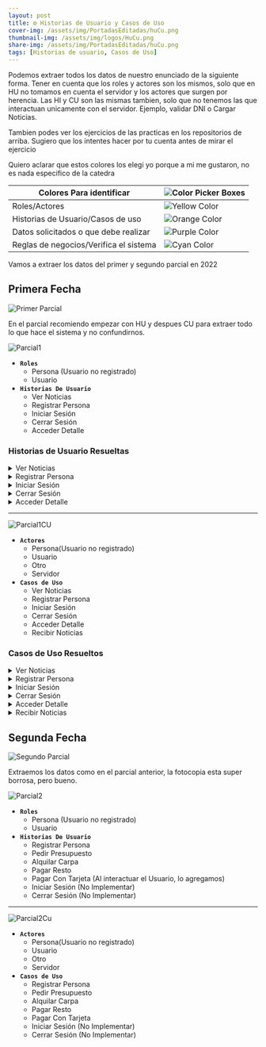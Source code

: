 ```yaml
---
layout: post
title: ⚙️ Historias de Usuario y Casos de Uso
cover-img: /assets/img/PortadasEditadas/huCu.png
thumbnail-img: /assets/img/logos/HuCu.png
share-img: /assets/img/PortadasEditadas/huCu.png
tags: [Historias de usuario, Casos de Uso]
---
```



Podemos extraer todos los datos de nuestro enunciado de la siguiente forma. Tener en cuenta que los roles y actores son los mismos, solo que en HU no tomamos en cuenta el servidor y los actores que surgen por herencia.
Las HI y CU son las mismas tambien, solo que no tenemos las que interactuan unicamente con el servidor. Ejemplo, validar DNI o Cargar Noticias.

Tambien podes ver los ejercicios de las practicas en los repositorios de arriba. Sugiero que los intentes hacer por tu cuenta antes de mirar el ejercicio

Quiero aclarar que estos colores los elegi yo porque a mi me gustaron, no es nada especifico de la catedra



| Colores Para identificar               | ![Color Picker Boxes](https://draculatheme.com/static/img/color-boxes/eyedropper.png)|
| --- | --- |
| Roles/Actores                          | ![Yellow Color](https://draculatheme.com/static/img/color-boxes/yellow.png)          |
| Historias de Usuario/Casos de uso      | ![Orange Color](https://draculatheme.com/static/img/color-boxes/orange.png)          |
| Datos solicitados o que debe realizar  | ![Purple Color](https://draculatheme.com/static/img/color-boxes/purple.png)          |
| Reglas de negocios/Verifica el sistema | ![Cyan Color](https://draculatheme.com/static/img/color-boxes/cyan.png)              |




Vamos a extraer los datos del primer y segundo parcial en 2022

## Primera Fecha

![Primer Parcial](https://user-images.githubusercontent.com/55964635/205096308-5808f9f7-99d8-40d8-82ba-c6a0f3b686e0.jpeg)

En el parcial recomiendo empezar con HU y despues CU para extraer todo lo que hace el sistema y no confundirnos.

![Parcial1](https://github.com/Fabian-Martinez-Rincon/Fabian-Martinez-Rincon/assets/55964635/e584be28-12fb-4f8f-9811-a3bc7cb31559)


- **`Roles`**
  - Persona (Usuario no registrado)
  - Usuario
- **`Historias De Usuario`**
  - Ver Noticias
  - Registrar Persona
  - Iniciar Sesión
  - Cerrar Sesión
  - Acceder Detalle

### Historias de Usuario Resueltas

<details><summary>Ver Noticias</summary><table><tr><td> 
<p>ID: Ver Noticias </p>
<p>TÍTULO: Como persona quiero ver noticias para informarme</p>
<p>REGLAS DE NEGOCIO:</p>
</td></tr><tr><td>
<p>CRITERIOS DE ACEPTACIÓN: Ver Noticias</p>
<p>Escenario 1: Ver Noticias Exitoso</p>
<p><b>Dado</b> que se establecio conexión con el servidor y hay noticias para mostrar</p>
<p><b>Cuando</b> la persona presiona el boton ver noticias</p>
<p><b>Entonces</b> el sistema muestra las noticias en pantalla</p>
<hr>
<p>Escenario 2: Ver Noticias Fallido por falla de conexión</p>
<p><b>Dado</b> que no se establecio conexión con el servidor</p>
<p><b>Cuando</b> la persona presiona el boton ver noticias</p>
<p><b>Entonces</b> sistema informa que no se pudo establecer conexión con el servidor</p>
<hr>
<p>Escenario 3: Ver Noticias Fallido por falta de noticias</p>
<p><b>Dado</b> que se establecio conexión con el servidor y no hay noticias para mostrar</p>
<p><b>Cuando</b> la persona presiona el boton ver noticias</p>
<p><b>Entonces</b> sistema informa que no hay noticias disponibles</p>
</td></tr></table></details>







<details><summary>Registrar Persona</summary><table><tr><td> 
<p>ID: Registrar Persona</p>
<p>TÍTULO: Como persona quiero registrarme para poder acceder a los detalles</p>
<p>REGLAS DE NEGOCIO:</p>
- Persona mayor de 18 Años <br>
- Mail no registrado
</td></tr><tr><td>
<p>CRITERIOS DE ACEPTACIÓN:</p>
<p><b>Escenario 1</b>: Registro Exitoso</p>
<p><b>Dado</b> que la persona Juan, tiene 21 años que es mayor de 18 años y el mail juan@gmail.com no esta registrado</p>
<p><b>Cuando</b> la persona ingresa Juan , Martinez, 21 años, juan@gmail.com</p>
<p><b>Entonces</b> el sistema registra al nuevo usuario, genera una contraseña de manera aleatoria y la manda al mail</p>
<hr>
<p><b>Escenario 2</b>: Registro Fallido por tener menos de 18 años</p>
<p><b>Dado</b> que la persona Martin, tiene 10 años que es menor de 18 años y el mail martin@gmail.com no esta registrado</p>
<p><b>Cuando</b> la persona ingresa Martin , Lopez, 10 años, martin@gmail.com</p>
<p><b>Entonces</b> el sistema informa que la persona es menor de edad</p>
<hr>
<p><b>Escenario 3</b>: Registro Fallido por mail ya registrado</p>
<p><b>Dado</b> que la persona Leonel, tiene 25 años que es mayor de 18 años y el mail lionel@gmail.com esta registrado</p>
<p><b>Cuando</b> la persona ingresa Lionel , Messi, 25 años, lionel@gmail.com</p>
<p><b>Entonces</b> el sistema informa que el mail ingresado ya esta registrado</p>
</td></tr></table></details>







<details><summary>Iniciar Sesión</summary><table><tr><td> 
<p>ID: Iniciar Sesión</p>
<p>TÍTULO: Como usuario quiero iniciar sesión para poder acceder a los detalles</p>
<p>REGLAS DE NEGOCIO:</p>
- Tiene 3 intentos antes del bloqueo
</td></tr><tr><td>
<p>CRITERIOS DE ACEPTACIÓN:</p>
<p><b>Escenario 1</b>: Inicio exitoso</p>
<p><b>Dado</b> Que el usuario juan@gmail.com esta registrado, esta en primer intento y la contraseña "hola123" es correcta</p>
<p><b>Cuando</b> el usuario ingresa juan@gmail.com, "hola123"</p>
<p><b>Entonces</b> el sistema inicia sesión y habilita el acceso a los detalles</p>
<hr>
<p><b>Escenario 2</b>: Inicio Fallido por usuario no registrado</p>
<p><b>Dado</b> Que el usuario martin@gmail.com no esta registrado</p>
<p><b>Cuando</b> el usuario ingresa martin@gmail.com, 'contraseña123'</p>
<p><b>Entonces</b> el sistema informa que el mail ingresado no se encuentra registrado</p>
<hr>
<p><b>Escenario 3</b>: Inicio Fallido por contraseña icorrecta</p>
<p><b>Dado</b> Que el usuario lionel@gmail.com esta registrado, esta en primer intento y la contraseña "mundial" es incorrecta</p>
<p><b>Cuando</b> el usuario ingresa lionel@gmail.com, "mundial"</p>
<p><b>Entonces</b> el sistema informa que la contraseña es incorrecta e incrementa en uno los intentos</p>
<hr>
<p><b>Escenario 4</b>: Inicio Fallido por contraseña icorrecta</p>
<p><b>Dado</b> Que el usuario lionel@gmail.com esta registrado, esta en tercer intento y la contraseña "mundial2" es incorrecta</p>
<p><b>Cuando</b> el usuario ingresa lionel@gmail.com, "mundial2"</p>
<p><b>Entonces</b> el sistema informa que la contraseña es incorrecta y bloquea la cuenta</p>
<hr>
<p><b>Escenario 5</b>: Inicio Fallido cuenta bloqueada</p>
<p><b>Dado</b> Que el usuario lionel@gmail.com esta registrado y la cuenta esta bloqueada</p>
<p><b>Cuando</b> el usuario ingresa lionel@gmail.com</p>
<p><b>Entonces</b> el sistema informa que la cuenta esta bloqueada</p>
</td></tr></table></details>








<details><summary>Cerrar Sesión</summary><table><tr><td> 
<p>ID: Cerrar Sesión</p>
<p>TÍTULO: Como usuario quiero cerrar sesión para poder proteger mis datos</p>
<p>REGLAS DE NEGOCIO:</p>
</td></tr><tr><td>
<p>CRITERIOS DE ACEPTACIÓN:</p>
<p><b>Escenario 1:</b> Cierre exitoso</p>
<p><b>Dado</b> que el usuario tiene una sesión abierta </p>
<p><b>Cuando</b> el usuario presiona el boton cerrar sesión</p>
<p><b>Entonces</b> el sistema cierra la sesión y bloquea los accesos a los detalles</p>
</td></tr></table></details>




<details><summary>Acceder Detalle</summary><table><tr><td> 
<p>ID: Acceder Detalle</p>
<p>TÍTULO: Como usuario quiero acceder a un detalle para informarme</p>
<p>REGLAS DE NEGOCIO:</p>
- Acceso a 5 detalles por dia
</td></tr><tr><td>
<p>CRITERIOS DE ACEPTACIÓN:</p>
<p><b>Escenario 1:</b> Acceso exitoso</p>
<p><b>Dado</b> que se establecio conexión con el servidor y el usuario juan@gmail.com accedio a 1 detalle que es menor a 5 detalles </p>
<p><b>Cuando</b> el usuario presiona el boton "ver detalles" </p>
<p><b>Entonces</b> El sistema muestra el detalle de la noticia e incrementa la cantidad de detalles visto</p>
<hr>
<p><b>Escenario 2:</b> Acceso exitoso</p>
<p><b>Dado</b> que se establecio conexión con el servidor y el usuario juan@gmail.com accedio a 4 detalles que es menor a 5 detalles </p>
<p><b>Cuando</b> el usuario presiona el boton "ver detalles" </p>
<p><b>Entonces</b> El sistema muestra el detalle de la noticia, incrementa los intentos y Bloquea el acceso a los detalles por el resto del dia</p>
<hr>
<p><b>Escenario 3:</b> Acceso Fallido por falta de conexión</p>
<p><b>Dado</b> que no se establecio conexión con el servidor </p>
<p><b>Cuando</b> el usuario presiona el boton "ver detalles" </p>
<p><b>Entonces</b> El sistema informa que no se establecio conexión con el servidor </p>
<hr>
<p><b>Escenario 4:</b> Acceso fallido por limite de accesos</p>
<p><b>Dado</b> que se establecio conexión con el servidor y el usuario juan@gmail.com accedio a 5 detalles que es igual a 5 detalles </p>
<p><b>Cuando</b> el usuario quiere ver detalles</p>
<p><b>Entonces</b> El sistema informa que el acceso a los detalles fue bloqueado por el resto del dia </p>
</td></tr></table></details>

---

![Parcial1CU](https://github.com/MITH-arg/EI-Materias/assets/55964635/b6659366-c65e-4597-9e72-53a0dc6bf640)

- **`Actores`**
  - Persona(Usuario no registrado)
  - Usuario
  - Otro
  - Servidor
- **`Casos de Uso`**
  - Ver Noticias
  - Registrar Persona
  - Iniciar Sesión
  - Cerrar Sesión
  - Acceder Detalle
  - Recibir Noticias

### Casos de Uso Resueltos

<details><summary>Ver Noticias</summary>

<table><td width="660"> 

<p><b>Nombre:</b> Ver Noticias </p>
<p><b>Descripción:</b> Este Cu describe como otro mira noticias </p>
<p><b>Actores:</b> Otro </p>
<p><b>Precondiciones:</b> </p>

CURSO NORMAL<table> <tr><td>Acciones del actor</td> <td>Acciones del Sistema</td></tr><tr><td width="320">  

Paso 1: Otro selecciona la opción "Ver noticias"

</td><td width="320">

Paso 2: El sistema ejecuta el cu "Recibir Noticias"

Paso 3: El sistema muestra las noticias en pantalla

</td></tr></table>


<p>Curso alterno:</p>

<p>Postcondición:</p>

</td></table></details>





<details><summary>Registrar Persona</summary>

<table><td width="660"> 

<p><b>Nombre:</b>   </p>
<p><b>Descripción:</b>  </p>
<p><b>Actores:</b>  </p>
<p><b>Precondiciones:</b>   </p>

CURSO NORMAL<table> <tr><td>Acciones del actor</td> <td>Acciones del Sistema</td></tr><tr><td width="320">  

Paso x:

</td><td width="320">

Paso x: 

</td></tr></table>


<p>Curso alterno:</p>

<p>Postcondición:</p>

</td></table></details>






<details><summary>Iniciar Sesión</summary>

<table><td width="660"> 

<p><b>Nombre:</b>   </p>
<p><b>Descripción:</b>  </p>
<p><b>Actores:</b>  </p>
<p><b>Precondiciones:</b>   </p>

CURSO NORMAL<table> <tr><td>Acciones del actor</td> <td>Acciones del Sistema</td></tr><tr><td width="320">  

Paso x:

</td><td width="320">

Paso x: 

</td></tr></table>


<p>Curso alterno:</p>

<p>Postcondición:</p>

</td></table></details>





<details><summary>Cerrar Sesión</summary>

<table><td width="660"> 

<p><b>Nombre:</b>   </p>
<p><b>Descripción:</b>  </p>
<p><b>Actores:</b>  </p>
<p><b>Precondiciones:</b>   </p>

CURSO NORMAL<table> <tr><td>Acciones del actor</td> <td>Acciones del Sistema</td></tr><tr><td width="320">  

Paso x:

</td><td width="320">

Paso x: 

</td></tr></table>


<p>Curso alterno:</p>

<p>Postcondición:</p>

</td></table></details>



<details><summary>Acceder Detalle</summary>

<table><td width="660"> 

<p><b>Nombre:</b>   </p>
<p><b>Descripción:</b>  </p>
<p><b>Actores:</b>  </p>
<p><b>Precondiciones:</b>   </p>

CURSO NORMAL<table> <tr><td>Acciones del actor</td> <td>Acciones del Sistema</td></tr><tr><td width="320">  

Paso x:

</td><td width="320">

Paso x: 

</td></tr></table>


<p>Curso alterno:</p>

<p>Postcondición:</p>

</td></table></details>





<details><summary>Recibir Noticias</summary>

<table><td width="660"> 

<p><b>Nombre:</b>   </p>
<p><b>Descripción:</b>  </p>
<p><b>Actores:</b>  </p>
<p><b>Precondiciones:</b>   </p>

CURSO NORMAL<table> <tr><td>Acciones del actor</td> <td>Acciones del Sistema</td></tr><tr><td width="320">  

Paso x:

</td><td width="320">

Paso x: 

</td></tr></table>


<p>Curso alterno:</p>

<p>Postcondición:</p>

</td></table></details>




## Segunda Fecha

![Segundo Parcial](https://github.com/Fabian-Martinez-Rincon/Fabian-Martinez-Rincon/assets/55964635/11623658-f01e-4e9d-92ae-d51ae675036d)

Extraemos los datos como en el parcial anterior, la fotocopia esta super borrosa, pero bueno.

![Parcial2](https://github.com/MITH-arg/EI-Materias/assets/55964635/6ca3655d-ff80-4a9b-b4f9-c0bf44e5cd4a)

- **`Roles`**
  - Persona (Usuario no registrado)
  - Usuario
- **`Historias De Usuario`**
  - Registrar Persona
  - Pedir Presupuesto
  - Alquilar Carpa
  - Pagar Resto
  - Pagar Con Tarjeta (Al interactuar el Usuario, lo agregamos)
  - Iniciar Sesión (No Implementar)
  - Cerrar Sesión (No Implementar)

---

![Parcial2Cu](https://github.com/Fabian-Martinez-Rincon/Fabian-Martinez-Rincon/assets/55964635/fbafd933-099b-4ce3-b9f7-b14587d91343)


- **`Actores`**
  - Persona(Usuario no registrado)
  - Usuario
  - Otro
  - Servidor
- **`Casos de Uso`**
  - Registrar Persona
  - Pedir Presupuesto
  - Alquilar Carpa
  - Pagar Resto
  - Pagar Con Tarjeta
  - Iniciar Sesión (No Implementar)
  - Cerrar Sesión (No Implementar)
